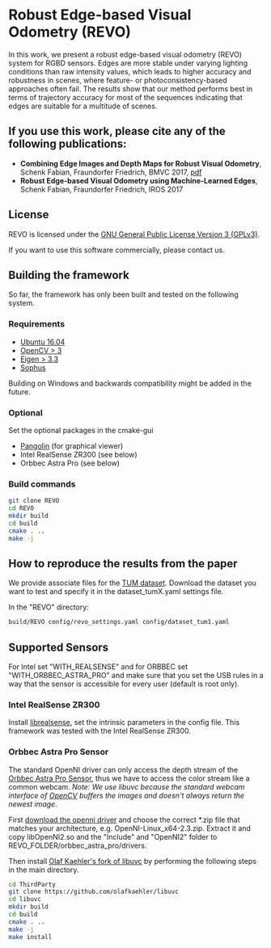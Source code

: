# Robust Edge-based Visual Odometry (REVO)

In this work, we present a robust edge-based visual odometry (REVO) system for RGBD sensors. Edges are more stable under varying lighting conditions than raw intensity values, which leads to higher accuracy and robustness in scenes, where feature- or photoconsistency-based approaches often fail. The results show that our method performs best in terms of trajectory accuracy for most of the sequences indicating that edges are suitable for a multitude of scenes.

## If you use this work, please cite any of the following publications:
* **Combining Edge Images and Depth Maps for Robust Visual Odometry**, Schenk Fabian, Fraundorfer Friedrich, BMVC 2017, [pdf](https://pure.tugraz.at/portal/files/10383987/0661.pdf)
* **Robust Edge-based Visual Odometry using Machine-Learned Edges**, Schenk Fabian, Fraundorfer Friedrich, IROS 2017

## License
REVO is licensed under the [GNU General Public License Version 3 (GPLv3)](http://www.gnu.org/licenses/gpl.html).

If you want to use this software commercially, please contact us.
## Building the framework
So far, the framework has only been built and tested on the following system.
### Requirements
* [Ubuntu 16.04](https://www.ubuntu.com/)
* [OpenCV > 3](http://opencv.org/)
* [Eigen > 3.3](http://eigen.tuxfamily.org/index.php?title=Main_Page)
* [Sophus](https://github.com/strasdat/Sophus)

Building on Windows and backwards compatibility might be added in the future.

### Optional
Set the optional packages in the cmake-gui
* [Pangolin](https://github.com/stevenlovegrove/Pangolin)  (for graphical viewer)
* Intel RealSense ZR300 (see below)
* Orbbec Astra Pro (see below)

### Build commands
```bash
git clone REVO
cd REVO
mkdir build
cd build
cmake . ..
make -j
```

## How to reproduce the results from the paper
We provide associate files for the [TUM dataset](https://vision.in.tum.de/data/datasets/rgbd-dataset).
Download the dataset you want to test and specify it in the dataset_tumX.yaml settings file.

In the "REVO" directory:
```bash
build/REVO config/revo_settings.yaml config/dataset_tum1.yaml
```
## Supported Sensors
For Intel set "WITH_REALSENSE" and for ORBBEC set "WITH_ORBBEC_ASTRA_PRO" and make sure that you set the USB rules in a way that the sensor is accessible for every user (default is root only).

### Intel RealSense ZR300
Install [librealsense](https://github.com/IntelRealSense/librealsense), set the intrinsic parameters in the config file.
This framework was tested with the Intel RealSense ZR300.

### Orbbec Astra Pro Sensor
The standard OpenNI driver can only access the depth stream of the [Orbbec Astra Pro Sensor](https://orbbec3d.com/product-astra-pro/), thus we have to access the color stream like a common webcam.
*Note: We use libuvc because the standard webcam interface of [OpenCV](http://opencv.org/) buffers the images and doesn't always return the newest image.*

First [download the openni driver](https://orbbec3d.com/develop/#registergestoos) and choose the correct *.zip file that matches your architecture, e.g. OpenNI-Linux_x64-2.3.zip. 
Extract it and copy libOpenNI2.so and the "Include" and "OpenNI2" folder to REVO_FOLDER/orbbec_astra_pro/drivers. 

Then install [Olaf Kaehler's fork of libuvc](https://github.com/olafkaehler/libuvc) by performing the following steps in the main directory.
```bash
cd ThirdParty
git clone https://github.com/olafkaehler/libuvc
cd libuvc
mkdir build
cd build
cmake . ..
make -j
make install
```



